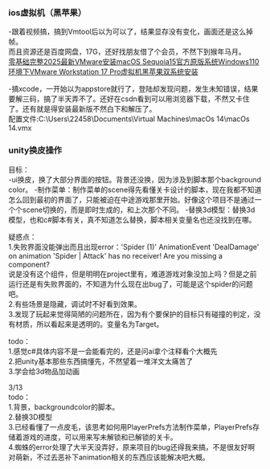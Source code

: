### ios虚拟机（黑苹果）
-跟着视频搞，搞到Vmtool后以为可以了，结果显存没有变化，画面还是这么掉帧。  
而且资源还是百度网盘，17G，还好找朋友借了个会员，不然下到猴年马月。  
[零基础完整2025最新VMware安装macOS Sequoia15官方原版系统Windows110环境下VMware Workstation 17 Pro虚拟机黑苹果双系统安装](https://www.youtube.com/watch?v=TT53ihBNPMY)  

-搞xcode，一开始以为appstore就行了，登陆却发现问题，发生未知错误，结果要解三码，搞了半天弄不了。还好在csdn看到可以用浏览器下载，不然又卡住了。还有就是得安装最新版不然白下和解压了。  
配置文件:C:\Users\22458\Documents\Virtual Machines\macOs 14\macOs 14.vmx


### unity换皮操作
目标：  
-ui换皮，换了大部分界面的按钮。背景还没换，因为涉及到脚本那个background color。
-制作菜单：制作菜单的scene得先看懂关卡设计的脚本，现在我都不知道怎么回到最初的界面了，只能被迫在中途游戏那里开始。好像这个项目不是通过一个个scene切换的，而是即时生成的，和上次那个不同。
-替换3d模型：替换3d模型，也和c#脚本有关，真不知道怎么替换，脚本相关变量名也还没找到在哪。

疑惑点：  
1.失败界面没能弹出而且出现error：'Spider (1)' AnimationEvent 'DealDamage' on animation 'Spider | Attack' has no receiver! Are you missing a component?  
说是没有这个组件，但是明明在project里有，难道游戏对象没加上吗？但是之前运行还是有失败界面的，不知道为什么现在出bug了，可能是这个spider的问题吧。  
2.有些场景是隐藏，调试时不好看到效果。  
3.发现了玩起来觉得简陋的问题所在，因为有个要保护的目标只有碰撞的判定，没有材质，所以看起来是透明的。变量名为Target。  

todo：  
1.感觉c#具体内容不是一会能看完的，还是问ai拿个注释看个大概先  
2.把unity基本那些东西搞懂先，不然望着一堆洋文太痛苦了  
3.学会给3d物品加动画  

3/13  
todo：  
1.背景，backgroundcolor的脚本。  
2.替换3D模型  
3.已经看懂了一点皮毛，该思考如何用PlayerPrefs方法制作菜单，PlayerPrefs存储着游戏的进度，可以用来写未解锁和已解锁的关卡。  
4.蜘蛛的error处理了大半天没弄好，原来项目的bug还得我来搞，不是很友好啊对萌新，不过去恶补下animation相关的东西应该能解决吧大概。  
